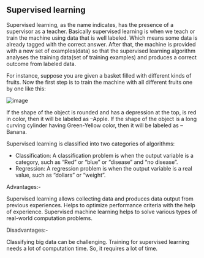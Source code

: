 ## Supervised learning

Supervised learning, as the name indicates, has the presence of a supervisor as a teacher. Basically supervised learning is when we teach or train the 
machine using data that is well labeled. Which means some data is already tagged with the correct answer. After that, the machine is provided with a new 
set of examples(data) so that the supervised learning algorithm analyses the training data(set of training examples) and produces a correct outcome from 
labeled data. 

For instance, suppose you are given a basket filled with different kinds of fruits. Now the first step is to train the machine with all different fruits 
one by one like this: 

![image](https://user-images.githubusercontent.com/97799358/163894955-56e474b0-c419-478a-82d8-fc8a9b074271.png=250x250)

If the shape of the object is rounded and has a depression at the top, is red in color, then it will be labeled as –Apple.
If the shape of the object is a long curving cylinder having Green-Yellow color, then it will be labeled as –Banana. 

Supervised learning is classified into two categories of algorithms: 
 
- Classification: A classification problem is when the output variable is a category, such as “Red” or “blue” or “disease” and “no disease”.
- Regression: A regression problem is when the output variable is a real value, such as “dollars” or “weight”.

Advantages:-

Supervised learning allows collecting data and produces data output from previous experiences.
Helps to optimize performance criteria with the help of experience.
Supervised machine learning helps to solve various types of real-world computation problems.

Disadvantages:-

Classifying big data can be challenging.
Training for supervised learning needs a lot of computation time. So, it requires a lot of time.

